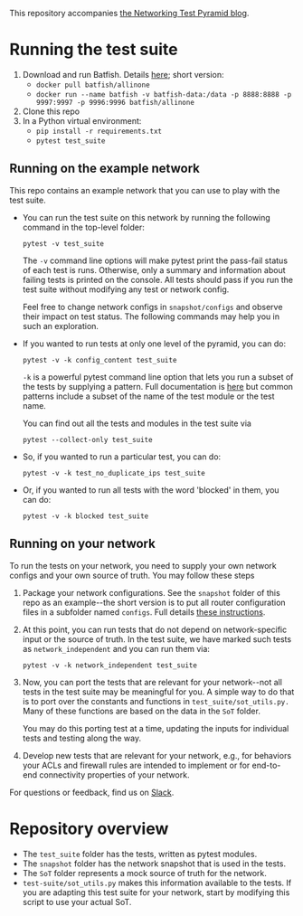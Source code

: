 This repository accompanies [the Networking Test Pyramid blog](https://www.intentionet.com/blog/the-networking-test-pyramid/). 

# Running the test suite

1. Download and run Batfish. Details [here](https://pybatfish.readthedocs.io/en/latest/getting_started.html); short version:
   - `docker pull batfish/allinone`
   - `docker run --name batfish -v batfish-data:/data -p 8888:8888 -p 9997:9997 -p 9996:9996 batfish/allinone`
3. Clone this repo
4. In a Python virtual environment: 
   - `pip install -r requirements.txt`
   - `pytest test_suite`

## Running on the example network

This repo contains an example network that you can use to play with the test suite. 

 - You can run the test suite on this network by running the following command in the top-level folder:

   `pytest -v test_suite`

    The `-v` command line options will make pytest print the pass-fail status of each test is runs. Otherwise, only a summary and information about failing tests is printed on the console. All tests should pass if you run the test suite without modifying any test or network config. 
    
    Feel free to change network configs in `snapshot/configs` and observe their impact on test status. The following commands may help you in such an exploration.

 - If you wanted to run tests at only one level of the pyramid, you can do: 

   `pytest -v -k config_content test_suite`
   
   `-k` is a powerful pytest command line option that lets you run a subset of the tests by supplying a pattern. Full documentation is [here](https://docs.pytest.org/en/latest/example/markers.html#using-k-expr-to-select-tests-based-on-their-name) but common patterns include a subset of the name of the test module or the test name. 
   
   You can find out all the tests and modules in the test suite via 
   
   `pytest --collect-only test_suite` 
   
 - So, if you wanted to run a particular test, you can do: 
 
    `pytest -v -k test_no_duplicate_ips test_suite`
    
 - Or, if you wanted to run all tests with the word 'blocked' in them, you can do:   

    `pytest -v -k blocked test_suite`
    

## Running on your network

To run the tests on your network, you need to supply your own network configs and your own source of truth. You may follow these steps

1. Package your network configurations. See the `snapshot` folder of this repo as an example--the short version is to put all router configuration files in a subfolder named `configs`. Full details [these instructions](https://pybatfish.readthedocs.io/en/latest/notebooks/interacting.html#Packaging-snapshot-data).

2. At this point, you can run tests that do not depend on network-specific input or the source of truth. In the test suite, we have marked such tests as `network_independent` and you can run them via:

    `pytest -v -k network_independent test_suite`

3. Now, you can port the tests that are relevant for your network--not all tests in the test suite may be meaningful for you. A simple way to do that is to port over the constants and functions in `test_suite/sot_utils.py.` Many of these functions are based on the data in the `SoT` folder. 

   You may do this porting test at a time, updating the inputs for individual tests and testing along the way. 

4. Develop new tests that are relevant for your network, e.g., for behaviors your ACLs and firewall rules are intended to implement or for end-to-end connectivity properties of your network.

For questions or feedback, find us on [Slack](https://join.slack.com/t/batfish-org/shared_invite/enQtMzA0Nzg2OTAzNzQ1LTcyYzY3M2Q0NWUyYTRhYjdlM2IzYzRhZGU1NWFlNGU2MzlhNDY3OTJmMDIyMjQzYmRlNjhkMTRjNWIwNTUwNTQ).

# Repository overview

- The `test_suite` folder has the tests, written as pytest modules. 
- The `snapshot` folder has the network snapshot that is used in the tests.
- The `SoT` folder represents a mock source of truth for the network. 
- `test-suite/sot_utils.py` makes this information available to the tests. If you are adapting this test suite for your network, start by modifying this script to use your actual SoT. 
